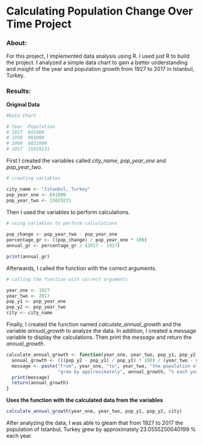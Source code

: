 # Calculating Population Change Over Time Project
### About: 

For this project, I implemented data analysis using R. I used just R to build the project. I analyzed a simple data chart to gain a better understanding and insight of the year and population growth from 1927 to 2017 in Istanbul, Turkey.
 
### Results:

**Original Data**
 
```R
#Data Chart 

# Year	Population
# 1927	691000
# 1950	983000
# 2000	8831800
# 2017	15029231
```
 
First I created the variables called *city_name*, *pop_year_one* and *pop_year_two*.
 
```R
# creating variables

city_name <- "Istanbul, Turkey"
pop_year_one <- 691000
pop_year_two <- 15029231 
```
 
Then I used the variables to perform calculations.

```R
# using variables to perform calculations  
 
pop_change <- pop_year_two - pop_year_one
percentage_gr <- ((pop_change) / pop_year_one * 100)
annual_gr <- percentage_gr / (2017 - 1927)

print(annual_gr)
```
 
Afterwards, I called the function with the correct arguments.

```R
# calling the function with correct arguments 

year_one <- 1927
year_two <- 2017
pop_y1 <- pop_year_one
pop_y2 <- pop_year_two
city <- city_name
```

Finally, I created the function named *calculate_annual_growth* and the variable  *annual_growth* to analyze the data. In addition, I created a message variable to display the calculations. Then print the *message* and return the *annual_growth*.

```R
calculate_annual_growth <- function(year_one, year_two, pop_y1, pop_y2, city) {
  annual_growth <- (((pop_y2 - pop_y1) / pop_y1) * 100) / (year_two - year_one)
  message <- paste("From", year_one, "to", year_two, "the population of", city,
                   "grew by applroximately", annual_growth, "% each year.")
  print(message)
  return(annual_growth)
} 
```

**Uses the function with the calculated data from the variables**

```R 
calculate_annual_growth(year_one, year_two, pop_y1, pop_y2, city) 
```

After analyzing the data, I was able to gleam that from 1927 to 2017 the population of Istanbul, Turkey grew by approximately 23.0555250040199 % each year.
 
